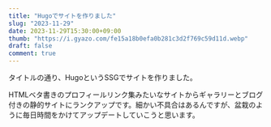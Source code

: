 ```yaml
---
title: "Hugoでサイトを作りました"
slug: "2023-11-29"
date: 2023-11-29T15:30:00+09:00
thumb: "https://i.gyazo.com/fe15a18b0efa0b281c3d2f769c59d11d.webp"
draft: false
comment: true
---
```


タイトルの通り、HugoというSSGでサイトを作りました。

HTMLベタ書きのプロフィールリンク集みたいなサイトからギャラリーとブログ付きの静的サイトにランクアップです。細かい不具合はあるんですが、盆栽のように毎日時間をかけてアップデートしていこうと思います。

